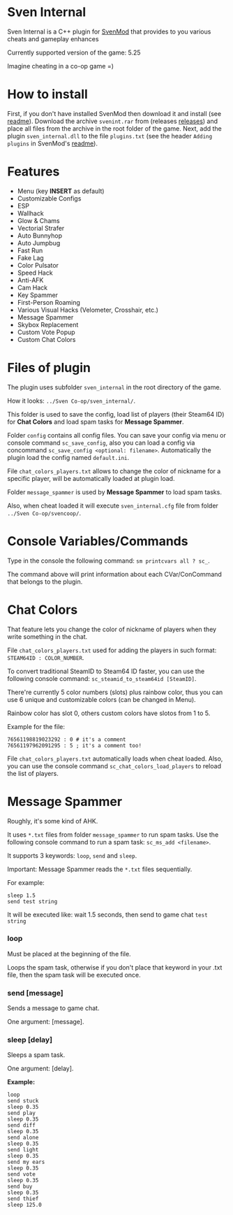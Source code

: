 # Sven Internal
Sven Internal is a C++ plugin for [SvenMod](https://github.com/sw1ft747/SvenMod) that provides to you various cheats and gameplay enhances

Currently supported version of the game: 5.25

Imagine cheating in a co-op game =)

# How to install
First, if you don't have installed SvenMod then download it and install (see [readme](https://github.com/sw1ft747/svenmod)). Download the archive `svenint.rar` from (releases [releases](https://github.com/sw1ft747/sven_internal/releases)) and place all files from the archive in the root folder of the game. Next, add the plugin `sven_internal.dll` to the file `plugins.txt` (see the header `Adding plugins` in SvenMod's [readme](https://github.com/sw1ft747/svenmod)). 

# Features
- Menu (key **INSERT** as default)
- Customizable Configs
- ESP
- Wallhack
- Glow & Chams
- Vectorial Strafer
- Auto Bunnyhop
- Auto Jumpbug
- Fast Run
- Fake Lag
- Color Pulsator
- Speed Hack
- Anti-AFK
- Cam Hack
- Key Spammer
- First-Person Roaming
- Various Visual Hacks (Velometer, Crosshair, etc.)
- Message Spammer
- Skybox Replacement
- Custom Vote Popup
- Custom Chat Colors

# Files of plugin
The plugin uses subfolder `sven_internal` in the root directory of the game.

How it looks: `../Sven Co-op/sven_internal/`.

This folder is used to save the config, load list of players (their Steam64 ID) for **Chat Colors** and load spam tasks for **Message Spammer**.

Folder `config` contains all config files. You can save your config via menu or console command `sc_save_config`, also you can load a config via concommand `sc_save_config <optional: filename>`. Automatically the plugin load the config named `default.ini`.

File `chat_colors_players.txt` allows to change the color of nickname for a specific player, will be automatically loaded at plugin load.

Folder `message_spammer` is used by **Message Spammer** to load spam tasks.

Also, when cheat loaded it will execute `sven_internal.cfg` file from folder `../Sven Co-op/svencoop/`.

# Console Variables/Commands
Type in the console the following command: `sm printcvars all ? sc_`.

The command above will print information about each CVar/ConCommand that belongs to the plugin.

# Chat Colors
That feature lets you change the color of nickname of players when they write something in the chat.

File `chat_colors_players.txt` used for adding the players in such format: `STEAM64ID : COLOR_NUMBER`.

To convert traditional SteamID to Steam64 ID faster, you can use the following console command: `sc_steamid_to_steam64id [SteamID]`.

There're currently 5 color numbers (slots) plus rainbow color, thus you can use 6 unique and customizable colors (can be changed in Menu).

Rainbow color has slot 0, others custom colors have slotos from 1 to 5.

Example for the file:
```
76561198819023292 : 0 # it's a comment
76561197962091295 : 5 ; it's a comment too!
```

File `chat_colors_players.txt` automatically loads when cheat loaded. Also, you can use the console command `sc_chat_colors_load_players` to reload the list of players.

# Message Spammer
Roughly, it's some kind of AHK.

It uses `*.txt` files from folder `message_spammer` to run spam tasks. Use the following console command to run a spam task: `sc_ms_add <filename>`.

It supports 3 keywords: `loop`, `send` and `sleep`.

Important: Message Spammer reads the `*.txt` files sequentially.

For example:
```
sleep 1.5
send test string
```
It will be executed like: wait 1.5 seconds, then send to game chat `test string`

### loop
Must be placed at the beginning of the file.

Loops the spam task, otherwise if you don't place that keyword in your .txt file, then the spam task will be executed once.

### send [message]
Sends a message to game chat.

One argument: [message].

### sleep [delay]
Sleeps a spam task.

One argument: [delay].

**Example:**
```
loop
send stuck
sleep 0.35
send play
sleep 0.35
send diff
sleep 0.35
send alone
sleep 0.35
send light
sleep 0.35
send my ears
sleep 0.35
send vote
sleep 0.35
send buy
sleep 0.35
send thief
sleep 125.0
```
